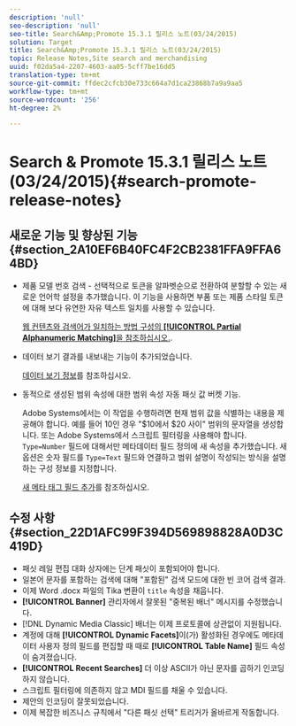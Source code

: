 ```yaml
---
description: 'null'
seo-description: 'null'
seo-title: Search&Amp;Promote 15.3.1 릴리스 노트(03/24/2015)
solution: Target
title: Search&Amp;Promote 15.3.1 릴리스 노트(03/24/2015)
topic: Release Notes,Site search and merchandising
uuid: f02da5a4-2207-4603-aa05-5cff7be16dd5
translation-type: tm+mt
source-git-commit: ffdec2cfcb30e733c664a7d1ca23868b7a9a9aa5
workflow-type: tm+mt
source-wordcount: '256'
ht-degree: 2%

---
```



# Search &amp; Promote 15.3.1 릴리스 노트(03/24/2015){#search-promote-release-notes}

## 새로운 기능 및 향상된 기능 {#section_2A10EF6B40FC4F2CB2381FFA9FFA64BD}

* 제품 모델 번호 검색 - 선택적으로 토큰을 알파벳순으로 전환하여 분할할 수 있는 새로운 언어학 설정을 추가했습니다. 이 기능을 사용하면 부품 또는 제품 스타일 토큰에 대해 보다 유연한 자유 텍스트 일치를 사용할 수 있습니다.

   [웹 컨텐츠와 검색어가 일치하는 방법 구성의 **[!UICONTROL Partial Alphanumeric Matching]**&#x200B;을 참조하십시오.](../c-about-linguistics-menu/c-about-words-and-language.md#task_351A9144A51F4B41923BDBACDEF3B616).

* 데이터 보기 결과를 내보내는 기능이 추가되었습니다.

   [데이터 보기 정보](../c-about-reports-menu/c-about-data-views.md#concept_DCA897D074464BC1861AA47B40CC86C3)를 참조하십시오.

* 동적으로 생성된 범위 속성에 대한 범위 속성 자동 패싯 값 버켓 기능.

   Adobe Systems에서는 이 작업을 수행하려면 현재 범위 값을 식별하는 내용을 제공해야 합니다. 예를 들어 10인 경우 &quot;$10에서 $20 사이&quot; 범위의 문자열을 생성합니다. 또는 Adobe Systems에서 스크립트 필터링을 사용해야 합니다. `Type=Number` 필드에 대해서만 메타데이터 필드 정의에 새 속성을 추가했습니다. 새 옵션은 숫자 필드를 `Type=Text` 필드와 연결하고 범위 설명이 작성되는 방식을 설명하는 구성 정보를 지정합니다.

   [새 메타 태그 필드 추가](../c-about-settings-menu/c-about-metadata-menu.md#task_6DF188C0FC7F4831A4444CA9AFA615E5)를 참조하십시오.

## 수정 사항 {#section_22D1AFC99F394D569898828A0D3C419D}

* 패싯 레일 편집 대화 상자에는 단계 패싯이 포함되어야 합니다.
* 일본어 문자를 포함하는 검색에 대해 &quot;포함된&quot; 검색 모드에 대한 빈 코어 검색 결과.
* 이제 Word .docx 파일의 Tika 변환이 `title` 속성을 채웁니다.
* **[!UICONTROL Banner]** 관리자에서 잘못된 &quot;중복된 배너&quot; 메시지를 수정했습니다.
* [!DNL Dynamic Media Classic] 배너는 이제 프로토콜에 상관없이 지원됩니다.
* 계정에 대해 **[!UICONTROL Dynamic Facets]**&#x200B;이(가) 활성화된 경우에도 메타데이터 사용자 정의 필드를 편집할 때 때로 **[!UICONTROL Table Name]** 필드 속성이 숨겨졌습니다.
* **[!UICONTROL Recent Searches]** 더 이상 ASCII가 아닌 문자를 곱하기 인코딩하지 않습니다.
* 스크립트 필터링에 의존하지 않고 MDI 필드를 채울 수 있습니다.
* 제안의 인코딩이 잘못되었습니다.
* 이제 복잡한 비즈니스 규칙에서 &quot;다른 패싯 선택&quot; 트리거가 올바르게 작동합니다.

